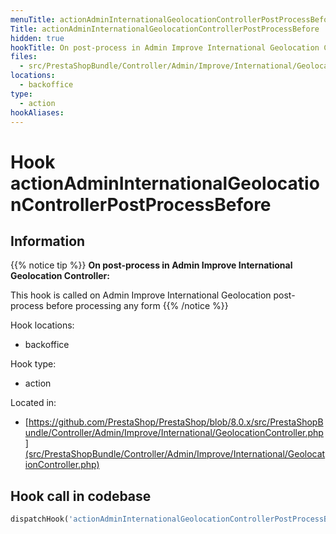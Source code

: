 ```yaml
---
menuTitle: actionAdminInternationalGeolocationControllerPostProcessBefore
Title: actionAdminInternationalGeolocationControllerPostProcessBefore
hidden: true
hookTitle: On post-process in Admin Improve International Geolocation Controller
files:
  - src/PrestaShopBundle/Controller/Admin/Improve/International/GeolocationController.php
locations:
  - backoffice
type:
  - action
hookAliases:
---
```


# Hook actionAdminInternationalGeolocationControllerPostProcessBefore

## Information

{{% notice tip %}}
**On post-process in Admin Improve International Geolocation Controller:** 

This hook is called on Admin Improve International Geolocation post-process before processing any form
{{% /notice %}}

Hook locations: 
  - backoffice

Hook type: 
  - action

Located in: 
  - [https://github.com/PrestaShop/PrestaShop/blob/8.0.x/src/PrestaShopBundle/Controller/Admin/Improve/International/GeolocationController.php](src/PrestaShopBundle/Controller/Admin/Improve/International/GeolocationController.php)

## Hook call in codebase

```php
dispatchHook('actionAdminInternationalGeolocationControllerPostProcessBefore', ['controller' => $this])
```